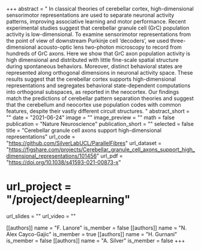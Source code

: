 +++
abstract = " In classical theories of cerebellar cortex, high-dimensional sensorimotor representations are used to separate neuronal activity patterns, improving associative learning and motor performance. Recent experimental studies suggest that cerebellar granule cell (GrC) population activity is low-dimensional. To examine sensorimotor representations from the point of view of downstream Purkinje cell ‘decoders’, we used three-dimensional acousto-optic lens two-photon microscopy to record from hundreds of GrC axons. Here we show that GrC axon population activity is high dimensional and distributed with little fine-scale spatial structure during spontaneous behaviors. Moreover, distinct behavioral states are represented along orthogonal dimensions in neuronal activity space. These results suggest that the cerebellar cortex supports high-dimensional representations and segregates behavioral state-dependent computations into orthogonal subspaces, as reported in the neocortex. Our findings match the predictions of cerebellar pattern separation theories and suggest that the cerebellum and neocortex use population codes with common features, despite their vastly different circuit structures. "
abstract_short = ""
date = "2021-06-24"
image = ""
image_preview = ""
math = false
publication = "Nature Neuroscience"
publication_short = ""
selected = false
title = "Cerebellar granule cell axons support high-dimensional representations"
url_code = "https://github.com/SilverLabUCL/ParallelFibres"
url_dataset = "https://figshare.com/projects/Cerebellar_granule_cell_axons_support_high_dimensional_representations/101456"
url_pdf = "https://doi.org/10.1038/s41593-021-00873-x"
# url_project = "/project/deeplearning"
url_slides = ""
url_video = ""

[[authors]]
    name = "F. Lanore"
    is_member = false
[[authors]]
    name = "N. Alex Cayco-Gajic"
    is_member = true
[[authors]]
    name = "H. Gurnani"
    is_member = false
[[authors]]
    name = "A. Silver"
    is_member = false
+++

